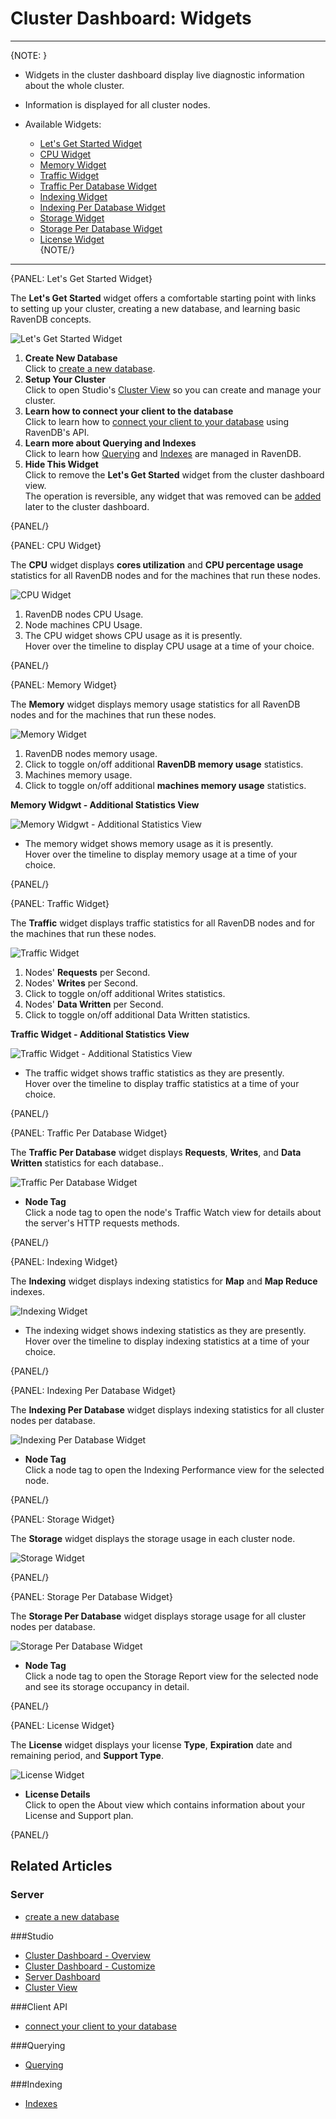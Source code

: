 ﻿# Cluster Dashboard: Widgets
---

{NOTE: }

* Widgets in the cluster dashboard display live diagnostic information about the whole cluster.  
* Information is displayed for all cluster nodes.  

* Available Widgets:  
  * [Let's Get Started Widget](../../../studio/cluster/cluster-dashboard/cluster-dashboard-widgets#let)  
  * [CPU Widget](../../../studio/cluster/cluster-dashboard/cluster-dashboard-widgets#cpu-widget)  
  * [Memory Widget](../../../studio/cluster/cluster-dashboard/cluster-dashboard-widgets#memory-widget)  
  * [Traffic Widget](../../../studio/cluster/cluster-dashboard/cluster-dashboard-widgets#traffic-widget)  
  * [Traffic Per Database Widget](../../../studio/cluster/cluster-dashboard/cluster-dashboard-widgets#traffic-per-database-widget)  
  * [Indexing Widget](../../../studio/cluster/cluster-dashboard/cluster-dashboard-widgets#indexing-widget)  
  * [Indexing Per Database Widget](../../../studio/cluster/cluster-dashboard/cluster-dashboard-widgets#indexing-per-database-widget)  
  * [Storage Widget](../../../studio/cluster/cluster-dashboard/cluster-dashboard-widgets#storage-widget)  
  * [Storage Per Database Widget](../../../studio/cluster/cluster-dashboard/cluster-dashboard-widgets#storage-per-database-widget)  
  * [License Widget](../../../studio/cluster/cluster-dashboard/cluster-dashboard-widgets#license-widget)  
{NOTE/}

---

{PANEL: Let's Get Started Widget}

The **Let's Get Started** widget offers a comfortable starting point with links 
to setting up your cluster, creating a new database, and learning basic RavenDB concepts.  

![Let's Get Started Widget](images/cluster-dashboard-09-lets-get-started-widget.png "Let's Get Started Widget")

1. **Create New Database**  
   Click to [create a new database](../../../studio/database/create-new-database/general-flow).  
2. **Setup Your Cluster**  
   Click to open Studio's [Cluster View](../../../studio/cluster/cluster-view) 
   so you can create and manage your cluster.  
3. **Learn how to connect your client to the database**  
   Click to learn how to [connect your client to your database](../../../start/getting-started#documentstore) using RavenDB's API.  
4. **Learn more about Querying and Indexes**  
   Click to learn how [Querying](../../../indexes/querying/what-is-rql) 
   and [Indexes](../../../indexes/what-are-indexes) are managed in RavenDB.  
5. **Hide This Widget**  
   Click to remove the **Let's Get Started** widget from the cluster dashboard view.  
   The operation is reversible, any widget that was removed can be [added](../../../studio/cluster/cluster-dashboard/cluster-dashboard-customize#add-widget) 
   later to the cluster dashboard.  

{PANEL/}

{PANEL: CPU Widget}

The **CPU** widget displays **cores utilization** and **CPU percentage 
usage** statistics for all RavenDB nodes and for the machines that run these nodes.  

![CPU Widget](images/cluster-dashboard-10-cpu-widget.png "CPU Widget")

1. RavenDB nodes CPU Usage.  
2. Node machines CPU Usage.  
3. The CPU widget shows CPU usage as it is presently.  
   Hover over the timeline to display CPU usage at a time of your choice.  
   

{PANEL/}

{PANEL: Memory Widget}

The **Memory** widget displays memory usage statistics 
for all RavenDB nodes and for the machines that run these nodes.  

![Memory Widget](images/cluster-dashboard-11_1-memory-widget.png "Memory Widget")

1. RavenDB nodes memory usage.  
2. Click to toggle on/off additional **RavenDB memory usage** statistics.  
3. Machines memory usage.  
4. Click to toggle on/off additional **machines memory usage** statistics.  

**Memory Widgwt - Additional Statistics View**  

![Memory Widgwt - Additional Statistics View](images/cluster-dashboard-11_2-memory-widget-details.png "Memory Widgwt - Additional Statistics View")

* The memory widget shows memory usage as it is presently.  
  Hover over the timeline to display memory usage at a time of your choice.  
  

{PANEL/}

{PANEL: Traffic Widget}

The **Traffic** widget displays traffic statistics for all RavenDB nodes 
and for the machines that run these nodes.  

![Traffic Widget](images/cluster-dashboard-12_1-traffic-widget.png "Traffic Widget")

1. Nodes' **Requests** per Second.  
2. Nodes' **Writes** per Second.  
3. Click to toggle on/off additional Writes statistics.  
4. Nodes' **Data Written** per Second.  
5. Click to toggle on/off additional Data Written statistics.  

**Traffic Widget - Additional Statistics View**  

![Traffic Widget - Additional Statistics View](images/cluster-dashboard-12_2-traffic-widget-details.png "Traffic Widget - Additional Statistics View")

* The traffic widget shows traffic statistics as they are presently.  
  Hover over the timeline to display traffic statistics at a time of your choice.  
  

{PANEL/}

{PANEL: Traffic Per Database Widget}

The **Traffic Per Database** widget displays **Requests**, **Writes**, 
and **Data Written** statistics for each database..  

![Traffic Per Database Widget](images/cluster-dashboard-13-traffic-per-database-widget.png "Traffic Per Database Widget")

* **Node Tag**  
  Click a node tag to open the node's Traffic Watch view for details 
  about the server's HTTP requests methods.  

{PANEL/}

{PANEL: Indexing Widget}

The **Indexing** widget displays indexing statistics for 
**Map** and **Map Reduce** indexes.  

![Indexing Widget](images/cluster-dashboard-14-indexing-widget.png "Indexing Widget")

* The indexing widget shows indexing statistics as they are presently.  
  Hover over the timeline to display indexing statistics at a time of your choice.  
  

{PANEL/}

{PANEL: Indexing Per Database Widget}

The **Indexing Per Database** widget displays indexing statistics for all cluster nodes 
per database.  

![Indexing Per Database Widget](images/cluster-dashboard-15-indexing-per-database-widget.png "Indexing Per Database Widget")

* **Node Tag**  
  Click a node tag to open the Indexing Performance view for the selected node.  

{PANEL/}

{PANEL: Storage Widget}

The **Storage** widget displays the storage usage in each cluster node.  

![Storage Widget](images/cluster-dashboard-16-storage-widget.png "Storage Widget")

{PANEL/}

{PANEL: Storage Per Database Widget}

The **Storage Per Database** widget displays storage usage for all cluster nodes per database.  

![Storage Per Database Widget](images/cluster-dashboard-17-storage-per-database-widget.png "Storage Per Database Widget")

* **Node Tag**  
  Click a node tag to open the Storage Report view for the selected node 
  and see its storage occupancy in detail.  

{PANEL/}

{PANEL: License Widget}

The **License** widget displays your license **Type**, **Expiration** 
date and remaining period, and **Support Type**.  

![License Widget](images/cluster-dashboard-18-license-widget.png "License Widget")

* **License Details**  
  Click to open the About view which contains information about your 
  License and Support plan.  

{PANEL/}

## Related Articles  

### Server
- [create a new database](../../../studio/database/create-new-database/general-flow)

###Studio
- [Cluster Dashboard - Overview](../../../studio/cluster/cluster-dashboard/cluster-dashboard-overview)  
- [Cluster Dashboard - Customize](../../../studio/cluster/cluster-dashboard/cluster-dashboard-customize)  
- [Server Dashboard](../../../studio/server/server-dashboard)  
- [Cluster View](../../../studio/cluster/cluster-view)

###Client API
- [connect your client to your database](../../../start/getting-started#documentstore)

###Querying
- [Querying](../../../indexes/querying/what-is-rql) 

###Indexing
- [Indexes](../../../indexes/what-are-indexes)
